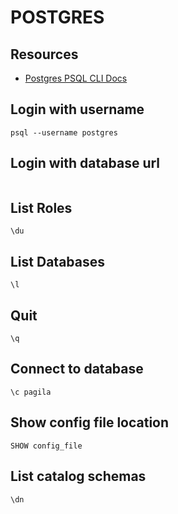 # POSTGRES

## Resources

- [Postgres PSQL CLI Docs](https://www.postgresql.org/docs/current/app-psql.html)

## Login with username

```console
psql --username postgres
```

## Login with database url

```console

```

## List Roles

```console
\du
```

## List Databases

```console
\l
```

## Quit

```console
\q
```

## Connect to database

```console
\c pagila
```

## Show config file location

```console
SHOW config_file
```

## List catalog schemas

```console
\dn
```

